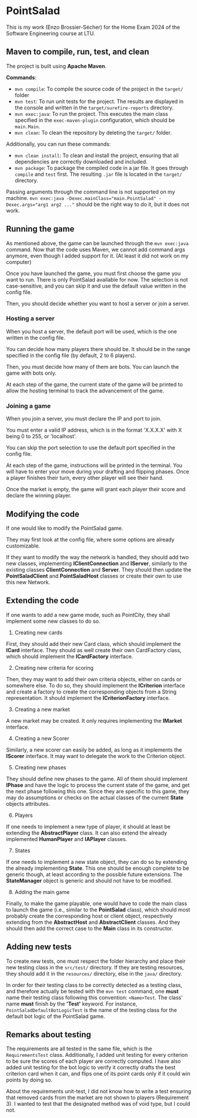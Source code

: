 # PointSalad
This is my work (Enzo Brossier-Sécher) for the Home Exam 2024 of the Software Engineering course at LTU.

## Maven to compile, run, test, and clean

The project is built using **Apache Maven**.

**Commands**:
- `mvn compile`: To compile the source code of the project in the `target/` folder
- `mvn test`: To run unit tests for the project. The results are displayed in the console and written in the `target/surefire-reports` directory.
- `mvn exec:java`: To run the project. This executes the main class specified in the `exec-maven-plugin` configuration, which should be `main.Main`.
- `mvn clean`: To clean the repository by deleting the `target/` folder.

Additionally, you can run these commands:
- `mvn clean install`: To clean and install the project, ensuring that all dependencies are correctly downloaded and included.
- `mvn package`: To package the compiled code in a jar file. It goes through `compile` and `test` first. The resulting `.jar` file is located in the `target/` directory.

Passing arguments through the command line is not supported on my machine. `mvn exec:java -Dexec.mainClass="main.PointSalad" -Dexec.args="arg1 arg2 ..."` should be the right way to do it, but it does not work.

## Running the game

As mentioned above, the game can be launched through the `mvn exec:java` command. Now that the code uses Maven, we cannot add command args anymore, even though I added support for it. (At least it did not work on my computer)

Once you have launched the game, you must first choose the game you want to run. There is only PointSalad available for now. The selection is not case-sensitive, and you can skip it and use the default value written in the config file.

Then, you should decide whether you want to host a server or join a server.

### Hosting a server

When you host a server, the default port will be used, which is the one written in the config file.

You can decide how many players there should be. It should be in the range specified in the config file (by default, 2 to 6 players).

Then, you must decide how many of them are bots. You can launch the game with bots only.

At each step of the game, the current state of the game will be printed to allow the hosting terminal to track the advancement of the game.

### Joining a game

When you join a server, you must declare the IP and port to join.

You must enter a valid IP address, which is in the format 'X.X.X.X' with X being 0 to 255, or 'localhost'.

You can skip the port selection to use the default port specified in the config file.

At each step of the game, instructions will be printed in the terminal. You will have to enter your move during your drafting and flipping phases.
Once a player finishes their turn, every other player will see their hand.

Once the market is empty, the game will grant each player their score and declare the winning player.

## Modifying the code

If one would like to modify the PointSalad game.

They may first look at the config file, where some options are already customizable.

If they want to modify the way the network is handled, they should add two new classes, implementing **IClientConnection** and **IServer**, similarly to the existing classes **ClientConnection** and **Server**. They should then update the **PointSaladClient** and **PointSaladHost** classes or create their own to use this new Network.

## Extending the code

If one wants to add a new game mode, such as PointCity, they shall implement some new classes to do so.

1. Creating new cards

First, they should add their new Card class, which should implement the **ICard** interface. They should as well create their own CardFactory class, which should implement the **ICardFactory** interface.

2. Creating new criteria for scoring

Then, they may want to add their own criteria objects, either on cards or somewhere else. To do so, they should implement the **ICriterion** interface and create a factory to create the corresponding objects from a String representation. It should implement the **ICriterionFactory** interface.

3. Creating a new market

A new market may be created. It only requires implementing the **IMarket** interface.

4. Creating a new Scorer

Similarly, a new scorer can easily be added, as long as it implements the **IScorer** interface. It may want to delegate the work to the Criterion object.

5. Creating new phases

They should define new phases to the game. All of them should implement **IPhase** and have the logic to process the current state of the game, and get the next phase following this one. Since they are specific to this game, they may do assumptions or checks on the actual classes of the current **State** objects attributes.

6. Players

If one needs to implement a new type of player, it should at least be extending the **AbstractPlayer** class. It can also extend the already implemented **HumanPlayer** and **IAPlayer** classes.

7. States

If one needs to implement a new state object, they can do so by extending the already implementing **State**. This one should be enough complete to be generic though, at least according to the possible future extensions. The **StateManager** object is generic and should not have to be modified.

8. Adding the main game

Finally, to make the game playable, one would have to code the main class to launch the game (i.e., similar to the **PointSalad** class), which should most probably create the corresponding host or client object, respectively extending from the **AbstractHost** and **AbstractClient** classes. And they should then add the correct case to the **Main** class in its constructor.

## Adding new tests

To create new tests, one must respect the folder hierarchy and place their new testing class in the `src/test/` directory. If they are testing resources, they should add it in the `resources/` directory, else in the `java/` directory.

In order for their testing class to be correctly detected as a testing class, and therefore actually be tested with the `mvn test` command, one **must** name their testing class following this convention: `<Name>Test`. The class' name **must** finish by the **'Test'** keyword. For instance, `PointSaladDefaultBotLogicTest` is the name of the testing class for the default bot logic of the PointSalad game.

## Remarks about testing

The requirements are all tested in the same file, which is the `RequirementsTest` class. Additionally, I added unit testing for every criterion to be sure the scores of each player are correctly computed. I have also added unit testing for the bot logic to verify it correctly drafts the best criterion card when it can, and flips one of its point cards only if it could win points by doing so.

About the requirements unit-test, I did not know how to write a test ensuring that removed cards from the market are not shown to players (Requirement 3). I wanted to test that the designated method was of void type, but I could not.

